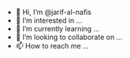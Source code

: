 - 👋 Hi, I’m @jarif-al-nafis
- 👀 I’m interested in ...
- 🌱 I’m currently learning ...
- 💞️ I’m looking to collaborate on ...
- 📫 How to reach me ...

<!---
jarif-al-nafis/jarif-al-nafis is a ✨ special ✨ repository because its `README.md` (this file) appears on your GitHub profile.
You can click the Preview link to take a look at your changes.
--->
